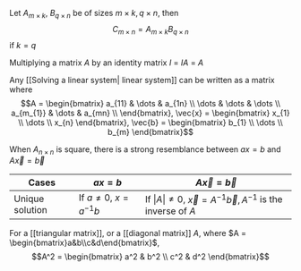 Let $A_{m\times k}$, $B_{q\times n}$ be of sizes $m\times k, q\times n$, then
$$C_{m\times n} = A_{m\times k}B_{q\times n}$$
if $k = q$

Multiplying a matrix $A$ by an identity matrix $I$ = $IA$ = $A$

Any [[Solving a linear system| linear system]] can be written as a matrix
where 
$$A = \begin{bmatrix}
a_{11} & \dots & a_{1n} \\
\dots & \dots & \dots \\
a_{m_{1}} & \dots & a_{mn} \\
\end{bmatrix}, \vec{x} = \begin{bmatrix}
x_{1} \\
\dots \\
x_{n}
\end{bmatrix}, \vec{b} = \begin{bmatrix}
b_{1} \\
\dots \\
b_{m}
\end{bmatrix}$$

When $A_{n\times n}$ is square, there is a strong resemblance between $ax = b$ and $A\vec{x} = \vec{b}$

| Cases | $ax = b$ | $A\vec{x} = \vec{b}$ |
| ---- | ---- | ---- |
| Unique solution | If $a\neq 0$, $x = a^{-1}b$ | If $\|A\| \neq 0$, $\vec{x} = A^{-1}\vec{b}, A^{-1}$ is the inverse of $A$ |

For a [[triangular matrix]], or a [[diagonal matrix]] $A$, where $A = \begin{bmatrix}a&b\\c&d\end{bmatrix}$, 
$$A^2 = \begin{bmatrix}
a^2 & b^2 \\
c^2 & d^2
\end{bmatrix}$$
